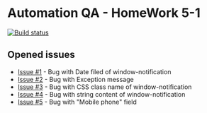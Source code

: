 # Automation QA - HomeWork 5-1
[![Build status](https://ci.appveyor.com/api/projects/status/iul5xm39n7t80yys?svg=true)](https://ci.appveyor.com/project/alexkochutov/aqa-5-1)

## Opened issues
* [Issue #1](https://github.com/alexkochutov/AQA-5-1/issues/1) - Bug with Date filed of window-notification
* [Issue #2](https://github.com/alexkochutov/AQA-5-1/issues/2) - Bug with Exception message
* [Issue #3](https://github.com/alexkochutov/AQA-5-1/issues/3) - Bug with CSS class name of window-notification
* [Issue #4](https://github.com/alexkochutov/AQA-5-1/issues/4) - Bug with string content of window-notification
* [Issue #5](https://github.com/alexkochutov/AQA-5-1/issues/5) - Bug with "Mobile phone" field